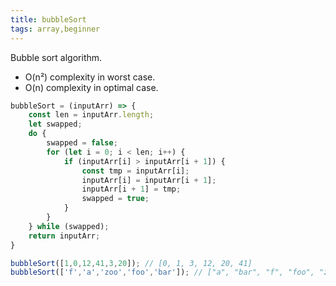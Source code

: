 ```yaml
---
title: bubbleSort
tags: array,beginner
---
```


Bubble sort algorithm.

- O(n²) complexity in worst case.
- O(n) complexity in optimal case.

```js
bubbleSort = (inputArr) => {
    const len = inputArr.length;
    let swapped;
    do {
        swapped = false;
        for (let i = 0; i < len; i++) {
            if (inputArr[i] > inputArr[i + 1]) {
                const tmp = inputArr[i];
                inputArr[i] = inputArr[i + 1];
                inputArr[i + 1] = tmp;
                swapped = true;
            }
        }
    } while (swapped);
    return inputArr;
}
```

```js
bubbleSort([1,0,12,41,3,20]); // [0, 1, 3, 12, 20, 41]
bubbleSort(['f','a','zoo','foo','bar']); // ["a", "bar", "f", "foo", "zoo"]
```
